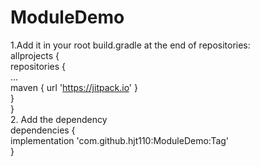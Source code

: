 # ModuleDemo
1.Add it in your root build.gradle at the end of repositories:<br>
		allprojects {<br>
				repositories {<br>
					...<br>
					maven { url 'https://jitpack.io' }<br>
				}<br>
			}<br>
  2. Add the dependency<br>
  			dependencies {<br>
	        		implementation 'com.github.hjt110:ModuleDemo:Tag'<br>
			}<br>
